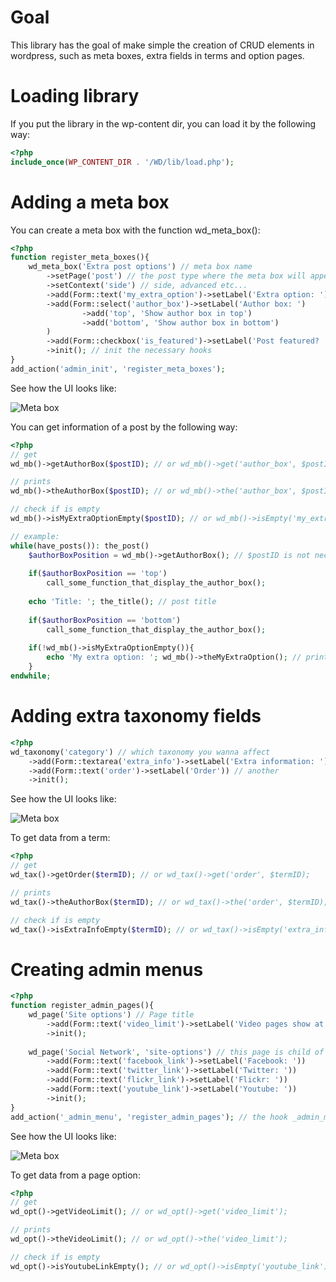 Goal
============
This library has the goal of make simple the creation of CRUD elements in wordpress, such as meta boxes, extra fields in terms and option pages.



Loading library
===============
If you put the library in the wp-content dir, you can load it by the following way:

```php
<?php
include_once(WP_CONTENT_DIR . '/WD/lib/load.php');
```

Adding a meta box
=================
You can create a meta box with the function wd_meta_box():

```php
<?php
function register_meta_boxes(){
	wd_meta_box('Extra post options') // meta box name
		->setPage('post') // the post type where the meta box will appear (post, page etc)
		->setContext('side') // side, advanced etc...
		->add(Form::text('my_extra_option')->setLabel('Extra option: ')) // add a field to the meta box
		->add(Form::select('author_box')->setLabel('Author box: ')
				->add('top', 'Show author box in top')
				->add('bottom', 'Show author box in bottom')
		)
		->add(Form::checkbox('is_featured')->setLabel('Post featured? '))
		->init(); // init the necessary hooks
}
add_action('admin_init', 'register_meta_boxes');
```
See how the UI looks like:

![Meta box](http://img705.imageshack.us/img705/7285/metabox.jpg)

You can get information of a post by the following way:

```php
<?php
// get
wd_mb()->getAuthorBox($postID); // or wd_mb()->get('author_box', $postID);

// prints
wd_mb()->theAuthorBox($postID); // or wd_mb()->the('author_box', $postID);

// check if is empty
wd_mb()->isMyExtraOptionEmpty($postID); // or wd_mb()->isEmpty('my_extra_option', $postID);

// example:
while(have_posts()): the_post()
	$authorBoxPosition = wd_mb()->getAuthorBox(); // $postID is not necessary in this case
	
	if($authorBoxPosition == 'top')
		call_some_function_that_display_the_author_box();
		
	echo 'Title: '; the_title(); // post title
	
	if($authorBoxPosition == 'bottom')
		call_some_function_that_display_the_author_box();
	
	if(!wd_mb()->isMyExtraOptionEmpty()){
		echo 'My extra option: '; wd_mb()->theMyExtraOption(); // prints
	}
endwhile;
```

Adding extra taxonomy fields
=================
```php
<?php
wd_taxonomy('category') // which taxonomy you wanna affect
	->add(Form::textarea('extra_info')->setLabel('Extra information: ')) // add field
	->add(Form::text('order')->setLabel('Order')) // another
	->init();
```

See how the UI looks like:

![Meta box](http://img830.imageshack.us/img830/7762/taxa.jpg)

To get data from a term:

```php
<?php
// get
wd_tax()->getOrder($termID); // or wd_tax()->get('order', $termID);

// prints
wd_tax()->theAuthorBox($termID); // or wd_tax()->the('order', $termID);

// check if is empty
wd_tax()->isExtraInfoEmpty($termID); // or wd_tax()->isEmpty('extra_info', $termID);
```

Creating admin menus
=================
```php
<?php
function register_admin_pages(){
	wd_page('Site options') // Page title
		->add(Form::text('video_limit')->setLabel('Video pages show at most: '))
		->init();
		
	wd_page('Social Network', 'site-options') // this page is child of Site options ("site-options" is the slug of "Site options")
		->add(Form::text('facebook_link')->setLabel('Facebook: '))
		->add(Form::text('twitter_link')->setLabel('Twitter: '))
		->add(Form::text('flickr_link')->setLabel('Flickr: '))
		->add(Form::text('youtube_link')->setLabel('Youtube: '))
		->init();
}
add_action('_admin_menu', 'register_admin_pages'); // the hook _admin_menu happens before the admin_menu hook
```

See how the UI looks like:

![Meta box](http://img855.imageshack.us/img855/4408/pageoptions.jpg)

To get data from a page option:

```php
<?php
// get
wd_opt()->getVideoLimit(); // or wd_opt()->get('video_limit');

// prints
wd_opt()->theVideoLimit(); // or wd_opt()->the('video_limit');

// check if is empty
wd_opt()->isYoutubeLinkEmpty(); // or wd_opt()->isEmpty('youtube_link');
```